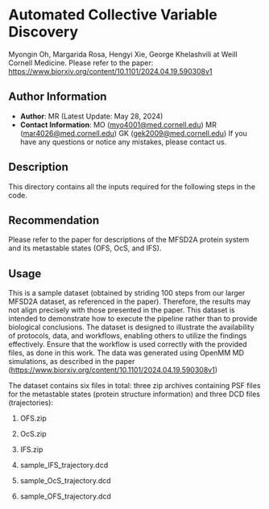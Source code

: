 # Automated Collective Variable Discovery 
Myongin Oh, Margarida Rosa, Hengyi Xie, George Khelashvili at Weill Cornell Medicine. 
Please refer to the paper: https://www.biorxiv.org/content/10.1101/2024.04.19.590308v1 

## Author Information
- **Author**: MR (Latest Update: May 28, 2024)  
- **Contact Information**: MO (myo4001@med.cornell.edu) MR (mar4026@med.cornell.edu) GK (gek2009@med.cornell.edu) 
If you have any questions or notice any mistakes, please contact us.

## Description
This directory contains all the inputs required for the following steps in the code.

## Recommendation
Please refer to the paper for descriptions of the MFSD2A protein system and its metastable states (OFS, OcS, and IFS).

## Usage 
This is a sample dataset (obtained by striding 100 steps from our larger MFSD2A dataset, as referenced in the paper).
Therefore, the results may not align precisely with those presented in the paper. 
This dataset is intended to demonstrate how to execute the pipeline rather than to provide biological conclusions.
The dataset is designed to illustrate the availability of protocols, data, and workflows, enabling others to utilize the findings effectively. 
Ensure that the workflow is used correctly with the provided files, as done in this work.
The data was generated using OpenMM MD simulations, as described in the paper (https://www.biorxiv.org/content/10.1101/2024.04.19.590308v1) 

The dataset contains six files in total: three zip archives containing PSF files for the metastable states (protein structure information) and three DCD files (trajectories):

1. OFS.zip

2. OcS.zip

3. IFS.zip

4. sample_IFS_trajectory.dcd

5. sample_OcS_trajectory.dcd

6. sample_OFS_trajectory.dcd
